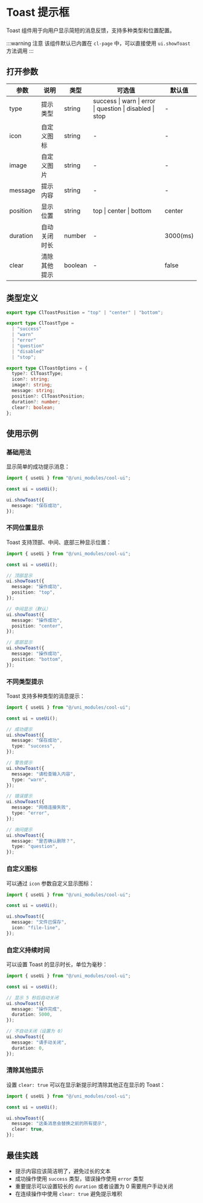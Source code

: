 # Toast 提示框

Toast 组件用于向用户显示简短的消息反馈，支持多种类型和位置配置。

:::warning 注意
该组件默认已内置在 `cl-page` 中，可以直接使用 `ui.showToast` 方法调用
:::

## 打开参数

| 参数     | 说明         | 类型    | 可选值                                                   | 默认值   |
| -------- | ------------ | ------- | -------------------------------------------------------- | -------- |
| type     | 提示类型     | string  | success \| warn \| error \| question \| disabled \| stop | -        |
| icon     | 自定义图标   | string  | -                                                        | -        |
| image    | 自定义图片   | string  | -                                                        | -        |
| message  | 提示内容     | string  | -                                                        | -        |
| position | 显示位置     | string  | top \| center \| bottom                                  | center   |
| duration | 自动关闭时长 | number  | -                                                        | 3000(ms) |
| clear    | 清除其他提示 | boolean | -                                                        | false    |

## 类型定义

```ts
export type ClToastPosition = "top" | "center" | "bottom";

export type ClToastType =
  | "success"
  | "warn"
  | "error"
  | "question"
  | "disabled"
  | "stop";

export type ClToastOptions = {
  type?: ClToastType;
  icon?: string;
  image?: string;
  message: string;
  position?: ClToastPosition;
  duration?: number;
  clear?: boolean;
};
```

## 使用示例

### 基础用法

显示简单的成功提示消息：

```ts
import { useUi } from "@/uni_modules/cool-ui";

const ui = useUi();

ui.showToast({
  message: "保存成功",
});
```

### 不同位置显示

Toast 支持顶部、中间、底部三种显示位置：

```ts
import { useUi } from "@/uni_modules/cool-ui";

const ui = useUi();

// 顶部显示
ui.showToast({
  message: "操作成功",
  position: "top",
});

// 中间显示（默认）
ui.showToast({
  message: "操作成功",
  position: "center",
});

// 底部显示
ui.showToast({
  message: "操作成功",
  position: "bottom",
});
```

### 不同类型提示

Toast 支持多种类型的消息提示：

```ts
import { useUi } from "@/uni_modules/cool-ui";

const ui = useUi();

// 成功提示
ui.showToast({
  message: "保存成功",
  type: "success",
});

// 警告提示
ui.showToast({
  message: "请检查输入内容",
  type: "warn",
});

// 错误提示
ui.showToast({
  message: "网络连接失败",
  type: "error",
});

// 询问提示
ui.showToast({
  message: "是否确认删除？",
  type: "question",
});
```

### 自定义图标

可以通过 `icon` 参数自定义显示图标：

```ts
import { useUi } from "@/uni_modules/cool-ui";

const ui = useUi();

ui.showToast({
  message: "文件已保存",
  icon: "file-line",
});
```

### 自定义持续时间

可以设置 Toast 的显示时长，单位为毫秒：

```ts
import { useUi } from "@/uni_modules/cool-ui";

const ui = useUi();

// 显示 5 秒后自动关闭
ui.showToast({
  message: "操作完成",
  duration: 5000,
});

// 不自动关闭（设置为 0）
ui.showToast({
  message: "请手动关闭",
  duration: 0,
});
```

### 清除其他提示

设置 `clear: true` 可以在显示新提示时清除其他正在显示的 Toast：

```ts
import { useUi } from "@/uni_modules/cool-ui";

const ui = useUi();

ui.showToast({
  message: "这条消息会替换之前的所有提示",
  clear: true,
});
```

## 最佳实践

- 提示内容应该简洁明了，避免过长的文本
- 成功操作使用 `success` 类型，错误操作使用 `error` 类型
- 重要提示可以设置较长的 `duration` 或者设置为 0 需要用户手动关闭
- 在连续操作中使用 `clear: true` 避免提示堆积
